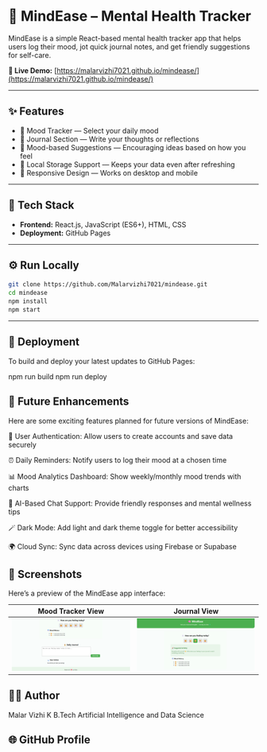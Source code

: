 # 🌿 MindEase – Mental Health Tracker

MindEase is a simple React-based mental health tracker app that helps users log their mood, jot quick journal notes, and get friendly suggestions for self-care.

**🔗 Live Demo:** [https://malarvizhi7021.github.io/mindease/](https://malarvizhi7021.github.io/mindease/)

---

## ✨ Features
- 🧠 Mood Tracker — Select your daily mood
- 📝 Journal Section — Write your thoughts or reflections
- 🌈 Mood-based Suggestions — Encouraging ideas based on how you feel
- 💾 Local Storage Support — Keeps your data even after refreshing
- 📱 Responsive Design — Works on desktop and mobile

---

## 🧰 Tech Stack
- **Frontend:** React.js, JavaScript (ES6+), HTML, CSS  
- **Deployment:** GitHub Pages  

---

## ⚙️ Run Locally
```bash
git clone https://github.com/Malarvizhi7021/mindease.git
cd mindease
npm install
npm start
```

---

## 🚀 Deployment

To build and deploy your latest updates to GitHub Pages:

npm run build
npm run deploy

## 🚀 Future Enhancements

Here are some exciting features planned for future versions of MindEase:

🔐 User Authentication: Allow users to create accounts and save data securely

⏰ Daily Reminders: Notify users to log their mood at a chosen time

📊 Mood Analytics Dashboard: Show weekly/monthly mood trends with charts

💬 AI-Based Chat Support: Provide friendly responses and mental wellness tips

🪄 Dark Mode: Add light and dark theme toggle for better accessibility

🌍 Cloud Sync: Sync data across devices using Firebase or Supabase

## 📸 Screenshots

Here’s a preview of the MindEase app interface:

| Mood Tracker View | Journal View |
|-------------------|--------------|
| ![Mood Tracker](src/assets/screenshot.png) | ![Journal Section](src/assets/screenshot1.png) |

## 👩‍💻 Author

Malar Vizhi K
B.Tech Artificial Intelligence and Data Science
## 🌐 GitHub Profile
